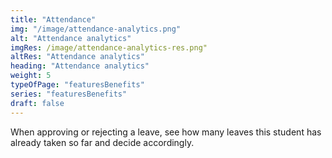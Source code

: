 ```yaml
---
title: "Attendance"
img: "/image/attendance-analytics.png"
alt: "Attendance analytics"
imgRes: /image/attendance-analytics-res.png"
altRes: "Attendance analytics"
heading: "Attendance analytics"
weight: 5
typeOfPage: "featuresBenefits"
series: "featuresBenefits"
draft: false
---
```


When approving or rejecting a leave, see how many leaves this student has already taken so far and decide accordingly.
